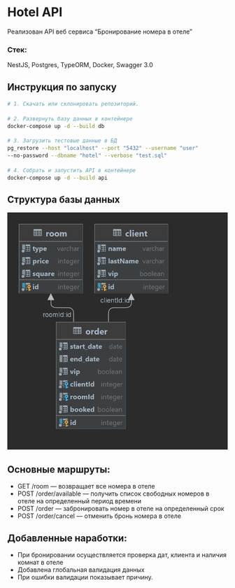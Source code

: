 # Hotel API

Реализован API веб сервиса “Бронирование номера в отеле”

### Стек:

NestJS, Postgres, TypeORM, Docker, Swagger 3.0

## Инструкция по запуску

```bash
# 1. Скачать или склонировать репозиторий.

# 2. Развернуть базу данных в контейнере 
docker-compose up -d --build db

# 3. Загрузить тестовые данные в БД
pg_restore --host "localhost" --port "5432" --username "user" 
--no-password --dbname "hotel" --verbose "test.sql"

# 4. Собрать и запустить API в контейнере
docker-compose up -d --build api
```

## Структура базы данных

![](order.png)

## Основные маршруты:

- GET /room — возвращает все номера в отеле
- POST /order/available — получить список свободных номеров
  в отеле на определенный период времени
- POST /order — забронировать номер в отеле на определенный срок
- POST /order/cancel — отменить бронь номера в отеле

## Добавленные наработки:

- При бронировании осуществляется проверка дат, клиента и наличия комнат в отеле
- Добавлена глобальная валидация данных
- При ошибки валидации показывает причину.


